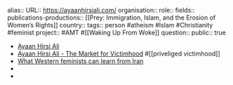 alias::
URL:: https://ayaanhirsiali.com/
organisation::
role::
fields::
publications-productions:: [[Prey: Immigration, Islam, and the Erosion of Women’s Rights]]
country::
tags:: person #atheism #Islam #Christianity #feminist 
project:: #AMT #[[Waking Up From Woke]] 
question::
public:: true

- [Ayaan Hirsi Ali](https://ayaanhirsiali.com/)
- [Ayaan Hirsi Ali - The Market for Victimhood](https://ayaanhirsiali.com/videos/the-market-for-victimhood) #[[priveliged victimhood]]
- [What Western feminists can learn from Iran](https://unherd.com/2022/09/what-western-feminists-can-learn-from-iran/)
-
-